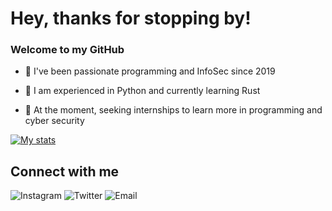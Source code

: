# Hey, thanks for stopping by!

### Welcome to my GitHub

- 🌱 I've been passionate programming and InfoSec since 2019 

- 📝 I am experienced in Python and currently learning Rust

- 💼 At the moment, seeking internships to learn more in programming and cyber security

[![My stats](https://github-readme-stats.vercel.app/api?username=iinc0gnit0)](https://github.com/anuraghazra/github-readme-stats)

## Connect with me

![Instagram](https://img.shields.io/badge/Instagram-inc0gnit0.offical-red) ![Twitter](https://img.shields.io/badge/Twitter-iinc0gnit0-red) ![Email](https://img.shields.io/badge/Email-iinc0gnit0-red)
